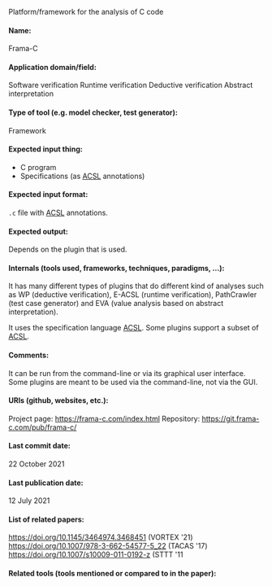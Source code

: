 Platform/framework for the analysis of C code

#### Name:
Frama-C

#### Application domain/field:
Software verification
Runtime verification
Deductive verification
Abstract interpretation

#### Type of tool (e.g. model checker, test generator):
Framework

#### Expected input thing:
- C program
- Specifications (as [ACSL](ACSL.md) annotations)

#### Expected input format:
`.c` file with [ACSL](ACSL.md) annotations.

#### Expected output:
Depends on the plugin that is used.

#### Internals (tools used, frameworks, techniques, paradigms, ...):
It has many different types of plugins that do different kind of analyses such as WP (deductive verification), E-ACSL (runtime verification), PathCrawler (test case generator) and EVA (value analysis based on abstract interpretation).

It uses the specification language [ACSL](ACSL.md). Some plugins support a subset of [ACSL](ACSL.md).

#### Comments:
It can be run from the command-line or via its graphical user interface. Some plugins are meant to be used via the command-line, not via the GUI.

#### URIs (github, websites, etc.):
Project page: https://frama-c.com/index.html
Repository: https://git.frama-c.com/pub/frama-c/

#### Last commit date:
22 October 2021

#### Last publication date:
12 July 2021

#### List of related papers:
https://doi.org/10.1145/3464974.3468451 (VORTEX '21)
https://doi.org/10.1007/978-3-662-54577-5_22 (TACAS '17)
https://doi.org/10.1007/s10009-011-0192-z (STTT '11

#### Related tools (tools mentioned or compared to in the paper):
